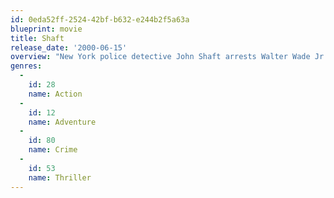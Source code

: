 ```yaml
---
id: 0eda52ff-2524-42bf-b632-e244b2f5a63a
blueprint: movie
title: Shaft
release_date: '2000-06-15'
overview: "New York police detective John Shaft arrests Walter Wade Jr. for a racially motivated slaying. But the only eyewitness disappears, and Wade jumps bail for Switzerland. Two years later Wade returns to face trial, confident his money and influence will get him acquitted -- especially since he's paid a drug kingpin to kill the witness."
genres:
  -
    id: 28
    name: Action
  -
    id: 12
    name: Adventure
  -
    id: 80
    name: Crime
  -
    id: 53
    name: Thriller
---
```

